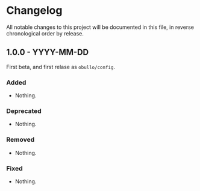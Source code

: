 
# Changelog

All notable changes to this project will be documented in this file, in reverse chronological order by release.

## 1.0.0 - YYYY-MM-DD

First beta, and first relase as `obullo/config`.

### Added

- Nothing.

### Deprecated

- Nothing.

### Removed

- Nothing.

### Fixed

- Nothing.